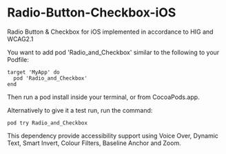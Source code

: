 # Radio-Button-Checkbox-iOS
Radio Button &amp; Checkbox for iOS implemented in accordance to HIG and WCAG2.1

You want to add pod 'Radio_and_Checkbox' similar to the following to your Podfile:

```
target 'MyApp' do
  pod 'Radio_and_Checkbox'
end
````

Then run a pod install inside your terminal, or from CocoaPods.app.

Alternatively to give it a test run, run the command:

```
pod try Radio_and_Checkbox
```

This dependency provide accessibility support using Voice Over, Dynamic Text, Smart Invert, Colour Filters, Baseline Anchor and Zoom.

